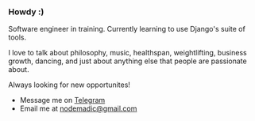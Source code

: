 ### Howdy :)

Software engineer in training. Currently learning to use Django's suite of tools. 

I love to talk about philosophy, music, healthspan, weightlifting, business growth, dancing, and just about anything else that people are passionate about. 

Always looking for new opportunites!

- Message me on [Telegram](https://t.me/nodemadic)
- Email me at nodemadic@gmail.com
